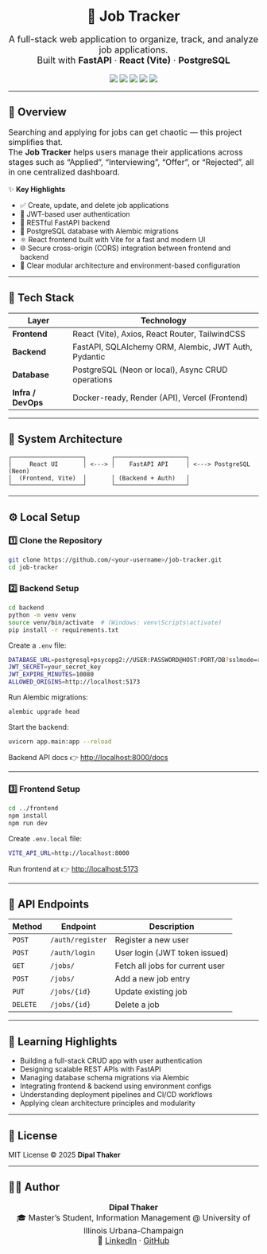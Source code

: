 <h1 align="center">💼 Job Tracker</h1>

<p align="center" style="font-size:18px;">
A full-stack web application to organize, track, and analyze job applications.<br>
Built with <b>FastAPI</b> · <b>React (Vite)</b> · <b>PostgreSQL</b>
</p>

<p align="center">
  <img src="https://img.shields.io/badge/FastAPI-Backend-brightgreen" />
  <img src="https://img.shields.io/badge/React-Frontend-blue" />
  <img src="https://img.shields.io/badge/PostgreSQL-Database-lightblue" />
  <img src="https://img.shields.io/badge/Alembic-Migrations-yellow" />
  <img src="https://img.shields.io/badge/Deployed%20Ready-Render%20|%20Vercel%20|%20Neon-orange" />
</p>

---

<h2>🧭 Overview</h2>

<p style="font-size:16px;">
Searching and applying for jobs can get chaotic — this project simplifies that.<br>
The <b>Job Tracker</b> helps users manage their applications across stages such as 
“Applied”, “Interviewing”, “Offer”, or “Rejected”, all in one centralized dashboard.
</p>

✨ **Key Highlights**
- ✅ Create, update, and delete job applications  
- 🔐 JWT-based user authentication  
- 🧩 RESTful FastAPI backend  
- 💾 PostgreSQL database with Alembic migrations  
- ⚛️ React frontend built with Vite for a fast and modern UI  
- 🌐 Secure cross-origin (CORS) integration between frontend and backend  
- 🧠 Clear modular architecture and environment-based configuration  

---

<h2>🧰 Tech Stack</h2>

| Layer | Technology |
|-------|-------------|
| **Frontend** | React (Vite), Axios, React Router, TailwindCSS |
| **Backend** | FastAPI, SQLAlchemy ORM, Alembic, JWT Auth, Pydantic |
| **Database** | PostgreSQL (Neon or local), Async CRUD operations |
| **Infra / DevOps** | Docker-ready, Render (API), Vercel (Frontend) |

---

<h2>🧱 System Architecture</h2>

```
┌────────────────────┐       ┌────────────────────┐
│     React UI       │ <---> │    FastAPI API     │ <---> PostgreSQL (Neon)
│  (Frontend, Vite)  │       │ (Backend + Auth)   │
└────────────────────┘       └────────────────────┘
```

---

<h2>⚙️ Local Setup</h2>

<h3>1️⃣ Clone the Repository</h3>

```bash
git clone https://github.com/<your-username>/job-tracker.git
cd job-tracker
```

<h3>2️⃣ Backend Setup</h3>

```bash
cd backend
python -m venv venv
source venv/bin/activate  # (Windows: venv\Scripts\activate)
pip install -r requirements.txt
```

Create a `.env` file:

```bash
DATABASE_URL=postgresql+psycopg2://USER:PASSWORD@HOST:PORT/DB?sslmode=require
JWT_SECRET=your_secret_key
JWT_EXPIRE_MINUTES=10080
ALLOWED_ORIGINS=http://localhost:5173
```

Run Alembic migrations:

```bash
alembic upgrade head
```

Start the backend:

```bash
uvicorn app.main:app --reload
```

Backend API docs 👉 [http://localhost:8000/docs](http://localhost:8000/docs)

---

<h3>3️⃣ Frontend Setup</h3>

```bash
cd ../frontend
npm install
npm run dev
```

Create `.env.local` file:

```bash
VITE_API_URL=http://localhost:8000
```

Run frontend at 👉 [http://localhost:5173](http://localhost:5173)

---

<h2>🧪 API Endpoints</h2>

| Method | Endpoint | Description |
|---------|-----------|-------------|
| `POST` | `/auth/register` | Register a new user |
| `POST` | `/auth/login` | User login (JWT token issued) |
| `GET` | `/jobs/` | Fetch all jobs for current user |
| `POST` | `/jobs/` | Add a new job entry |
| `PUT` | `/jobs/{id}` | Update existing job |
| `DELETE` | `/jobs/{id}` | Delete a job |

---

<h2>🧠 Learning Highlights</h2>

- Building a full-stack CRUD app with user authentication  
- Designing scalable REST APIs with FastAPI  
- Managing database schema migrations via Alembic  
- Integrating frontend & backend using environment configs  
- Understanding deployment pipelines and CI/CD workflows  
- Applying clean architecture principles and modularity  

---

<h2>📜 License</h2>

MIT License © 2025 **Dipal Thaker**

---

<h2>👩‍💻 Author</h2>

<p align="center" style="font-size:16px;">
<b>Dipal Thaker</b><br>
🎓 Master’s Student, Information Management @ University of Illinois Urbana-Champaign<br>
🔗 <a href="https://linkedin.com/in/dipalthaker2">LinkedIn</a> · 
<a href="https://github.com/dipalthaker">GitHub</a>
</p>
